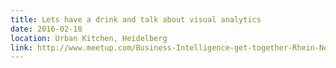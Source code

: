 ```yaml
---
title: Lets have a drink and talk about visual analytics
date: 2016-02-18
location: Urban Kitchen, Heidelberg
link: http://www.meetup.com/Business-Intelligence-get-together-Rhein-Neckar/events/228367718/
---
```

